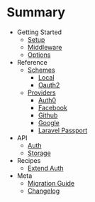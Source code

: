 # Summary

* Getting Started
  * [Setup](setup.md)
  * [Middleware](middleware.md)
  * [Options](options.md)
* Reference
  * [Schemes](schemes/README.md)
    * [Local](schemes/local.md)
    * [Oauth2](schemes/oauth2.md)
  * [Providers](providers/README.md)
    * [Auth0](providers/auth0.md)
    * [Facebook](providers/facebook.md)
    * [Github](providers/github.md)
    * [Google](providers/google.md)
    * [Laravel Passport](providers/passport.md)
* API
  * [Auth](api/auth.md)
  * [Storage](api/storage.md)
* Recipes
  * [Extend Auth](recipes/extend.md)
* Meta
  * [Migration Guide](migration.md)
  * [Changelog](../CHANGELOG.md)

